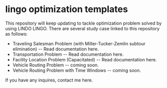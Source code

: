 # lingo optimization templates
This repository will keep updating to tackle optimization problem solved by using LINDO LINGO. There are several study case linked to this repository as follows:
* Traveling Salesman Problem (with Miller-Tucker-Zemlin subtour elimination) -- Read documentation here.
* Transportation Problem -- Read documentation here.
* Facility Location Problem (Capacitated) -- Read documentation here.
* Vehicle Routing Problem -- coming soon.
* Vehicle Routing Problem with Time Windows -- coming soon.

If you have any inquires, contact me here.
